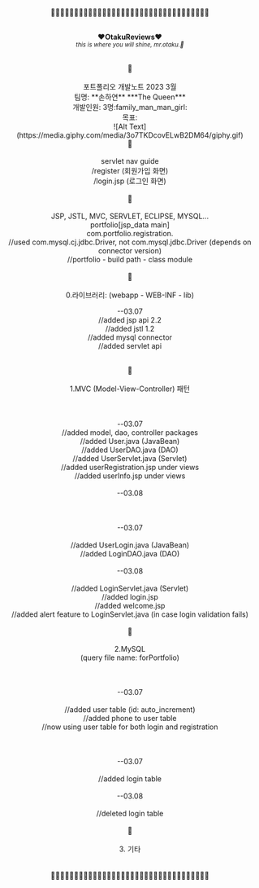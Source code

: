 <div align=center>
  
<br>
  <div>
🌸🌸🌸🌸🌸🌸🌸🌸🌸🌸🌸🌸🌸🌸🌸🌸🌸🌸🌸🌸🌸🌸🌸🌸🌸🌸🌸🌸🌸🌸🌸🌸🌸🌸
  </div>
<br>
  
**:heart:OtakuReviews:heart:**<br>
*<sub>this is where you will shine, mr.otaku.:kiss:</sub>*<br>
<br>
  <div>
🌸
  </div>
<br>
포트폴리오 개발노트 2023 3월<br>
  팀명: **손하연**
  ***The Queen***
<br>
개발인원: 3명:family_man_man_girl:<br>
목표: <br>
![Alt Text](https://media.giphy.com/media/3o7TKDcovELwB2DM64/giphy.gif)

  <br>
  <div>
🌸
  </div>
<br>
servlet nav guide<br>
  /register (회원가입 화면)<br>
  /login.jsp (로그인 화면)<br>
<br>
  <div>
🌸
  </div>
<br>
JSP, JSTL, MVC, SERVLET, ECLIPSE, MYSQL...<br>
portfolio[jsp_data main]<br>
com.portfolio.registration.<br>
//used com.mysql.cj.jdbc.Driver, not com.mysql.jdbc.Driver (depends on connector version)<br>
//portfolio - build path - class module<br>
<br>
  <div>
🌸
  </div>
<br>
0.라이브러리: (webapp - WEB-INF - lib)<br>
  
--03.07<br>
//added jsp api 2.2<br>
//added jstl 1.2<br>
//added mysql connector<br>
//added servlet api<br>
<br>
  <div>
🌸
  </div>
<br>
1.MVC (Model-View-Controller) 패턴<br>
<br>
<MVC와 user 등록 시스템 구축><br>
<br>
--03.07<br>
//added model, dao, controller packages<br>
//added User.java (JavaBean)<br>
//added UserDAO.java (DAO)<br>
//added UserServlet.java (Servlet)<br>
//added userRegistration.jsp under views<br>
//added userInfo.jsp under views<br>
<br>
--03.08<br>
<br>
<MVC와 user 로그인&검증 시스템 구축><br>
<br>
--03.07<br>
<br>
//added UserLogin.java (JavaBean)<br>
//added LoginDAO.java (DAO)<br>
<br>
--03.08<br>
<br>
//added LoginServlet.java (Servlet)<br>
//added login.jsp<br>
//added welcome.jsp<br>
//added alert feature to LoginServlet.java (in case login validation fails)<br>
<br>
  <div>
🌸
  </div>
<br>
2.MySQL<br>
(query file name: forPortfolio)<br>
<br>
<user 등록 sql><br>
<br>
--03.07<br>
<br>
//added user table (id: auto_increment)<br>
//added phone to user table<br>
//now using user table for both login and registration<br>
<br>
<user 로그인 sql><br>
<br>
--03.07<br>
<br>
//added login table<br>
<br>
--03.08<br>
<br>
//deleted login table<br>
<br>
  <div>
🌸
  </div>
<br>
3. 기타<br>
<br>
<br>
  <div>
🌸🌸🌸🌸🌸🌸🌸🌸🌸🌸🌸🌸🌸🌸🌸🌸🌸🌸🌸🌸🌸🌸🌸🌸🌸🌸🌸🌸🌸🌸🌸🌸🌸🌸
  </div>
<br>
  </div>
